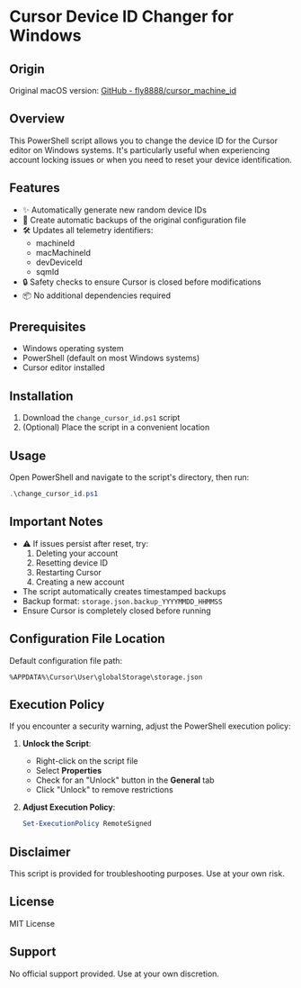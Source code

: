 # Cursor Device ID Changer for Windows

## Origin
Original macOS version: [GitHub - fly8888/cursor_machine_id](https://github.com/fly8888/cursor_machine_id)

## Overview
This PowerShell script allows you to change the device ID for the Cursor editor on Windows systems. It's particularly useful when experiencing account locking issues or when you need to reset your device identification.

## Features
- ✨ Automatically generate new random device IDs
- 💾 Create automatic backups of the original configuration file
- 🛠️ Updates all telemetry identifiers:
  - machineId
  - macMachineId
  - devDeviceId
  - sqmId
- 🔒 Safety checks to ensure Cursor is closed before modifications
- 📦 No additional dependencies required

## Prerequisites
- Windows operating system
- PowerShell (default on most Windows systems)
- Cursor editor installed

## Installation
1. Download the `change_cursor_id.ps1` script
2. (Optional) Place the script in a convenient location

## Usage
Open PowerShell and navigate to the script's directory, then run:

```powershell
.\change_cursor_id.ps1
```

## Important Notes
- ⚠️ If issues persist after reset, try:
  1. Deleting your account
  2. Resetting device ID
  3. Restarting Cursor
  4. Creating a new account
- The script automatically creates timestamped backups
- Backup format: `storage.json.backup_YYYYMMDD_HHMMSS`
- Ensure Cursor is completely closed before running

## Configuration File Location
Default configuration file path:
```
%APPDATA%\Cursor\User\globalStorage\storage.json
```

## Execution Policy
If you encounter a security warning, adjust the PowerShell execution policy:

1. **Unlock the Script**:
   - Right-click on the script file
   - Select **Properties**
   - Check for an "Unlock" button in the **General** tab
   - Click "Unlock" to remove restrictions

2. **Adjust Execution Policy**:
   ```powershell
   Set-ExecutionPolicy RemoteSigned
   ```

## Disclaimer
This script is provided for troubleshooting purposes. Use at your own risk.

## License
MIT License

## Support
No official support provided. Use at your own discretion.